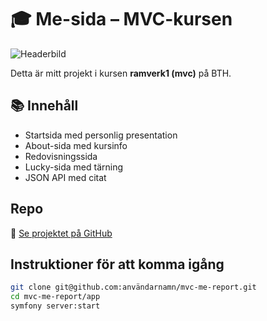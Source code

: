 # 🎓 Me-sida – MVC-kursen

![Headerbild](public/img/kod.png)

Detta är mitt projekt i kursen **ramverk1 (mvc)** på BTH.

## 📚 Innehåll

- Startsida med personlig presentation
- About-sida med kursinfo
- Redovisningssida 
- Lucky-sida med tärning
- JSON API med citat

## Repo  
🔗 [Se projektet på GitHub](https://github.com/jojjan-johansson/mvc-me-report)

## Instruktioner för att komma igång

```bash
git clone git@github.com:användarnamn/mvc-me-report.git
cd mvc-me-report/app
symfony server:start
